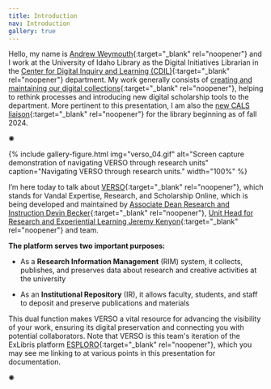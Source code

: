 ```yaml
---
title: Introduction
nav: Introduction
gallery: true
---
```


Hello, my name is [Andrew Weymouth](https://www.lib.uidaho.edu/about/people/aweymouth.html){:target="_blank" rel="noopener"} and I work at the University of Idaho Library as the Digital Initiatives Librarian in the [Center for Digital Inquiry and Learning (CDIL)](https://cdil.lib.uidaho.edu/){:target="_blank" rel="noopener"} department. My work generally consists of [creating and maintaining our digital collections](https://www.lib.uidaho.edu/digital/){:target="_blank" rel="noopener"}, helping to rethink processes and introducing new digital scholarship tools to the department. More pertinent to this presentation, I am also the [new CALS liaison](https://aweymo-ui.github.io/cals_intro/){:target="_blank" rel="noopener"} for the library beginning as of fall 2024.
 

<div class="symbol-container">
    <p class="symbol">&#10042;</p>
</div>

{% include gallery-figure.html img="verso_04.gif" alt="Screen capture demonstration of navigating VERSO through research units" caption="Navigating VERSO through research units." width="100%" %}

I’m here today to talk about [VERSO](https://www.lib.uidaho.edu/verso/){:target="_blank" rel="noopener"}, which stands for Vandal Expertise, Research, and Scholarship Online, which is being developed and maintained by [Associate Dean Research and Instruction Devin Becker](https://www.lib.uidaho.edu/about/people/dbecker.html){:target="_blank" rel="noopener"}, [Unit Head for Research and Experiential Learning Jeremy Kenyon](https://www.lib.uidaho.edu/about/people/jkenyon.html){:target="_blank" rel="noopener"} and team. 

**The platform serves two important purposes:**

- As a **Research Information Management** (RIM) system, it collects, publishes, and preserves data about research and creative activities at the university

- As an **Institutional Repository** (IR), it allows faculty, students, and staff to deposit and preserve publications and materials

This dual function makes VERSO a vital resource for advancing the visibility of your work, ensuring its digital preservation and connecting you with potential collaborators. 
Note that VERSO is this team's iteration of the ExLibris platform [ESPLORO](https://knowledge.exlibrisgroup.com/Esploro){:target="_blank" rel="noopener"}, which you may see me linking to at various points in this presentation for documentation.

<div class="symbol-container">
    <p class="symbol">&#10042;</p>
</div>
